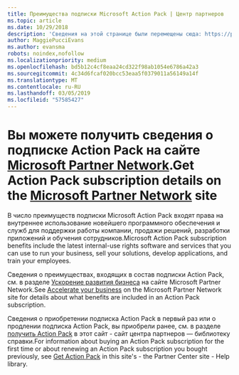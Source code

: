 ```yaml
---
title: Преимущества подписки Microsoft Action Pack | Центр партнеров
ms.topic: article
ms.date: 10/29/2018
description: 'Сведения на этой странице были перемещены сюда: https://partner.microsoft.com/membership/internal-use-software.'
author: MaggiePucciEvans
ms.author: evansma
robots: noindex,nofollow
ms.localizationpriority: medium
ms.openlocfilehash: bd5b12c4cf8eaa24cd322f98ab1054e6786a42a3
ms.sourcegitcommit: 4c34d6fcaf020bcc53eaa5f0379011a56149a14f
ms.translationtype: MT
ms.contentlocale: ru-RU
ms.lasthandoff: 03/05/2019
ms.locfileid: "57585427"
---
```

# <a name="get-action-pack-subscription-details-on-the-microsoft-partner-networkhttpspartnermicrosoftcommembershipinternal-use-software-site"></a><span data-ttu-id="2161c-103">Вы можете получить сведения о подписке Action Pack на сайте [Microsoft Partner Network](https://partner.microsoft.com/membership/internal-use-software).</span><span class="sxs-lookup"><span data-stu-id="2161c-103">Get Action Pack subscription details on the [Microsoft Partner Network](https://partner.microsoft.com/membership/internal-use-software) site</span></span> 

<span data-ttu-id="2161c-104">В число преимуществ подписки Microsoft Action Pack входят права на внутреннее использование новейшего программного обеспечения и служб для поддержки работы компании, продажи решений, разработки приложений и обучения сотрудников.</span><span class="sxs-lookup"><span data-stu-id="2161c-104">Microsoft Action Pack subscription benefits include the latest internal-use rights software and services that you can use to run your business, sell your solutions, develop applications, and train your employees.</span></span>

<span data-ttu-id="2161c-105">Сведения о преимуществах, входящих в состав подписки Action Pack, см. в разделе [Ускорение развития бизнеса](https://partner.microsoft.com/membership/internal-use-software) на сайте Microsoft Partner Network.</span><span class="sxs-lookup"><span data-stu-id="2161c-105">See [Accelerate your business](https://partner.microsoft.com/membership/internal-use-software) on the Microsoft Partner Network site for details about what benefits are included in an Action Pack subscription.</span></span>   

<span data-ttu-id="2161c-106">Сведения о приобретении подписка Action Pack в первый раз или о продлении подписка Action Pack, вы приобрели ранее, см. в разделе [получить Action Pack](mpn-get-action-pack.md) в этот сайт - сайт центра партнеров — библиотеку справки.</span><span class="sxs-lookup"><span data-stu-id="2161c-106">For information about buying an Action Pack subscription for the first time or about renewing an Action Pack subscription you bought previously, see [Get Action Pack](mpn-get-action-pack.md) in this site's - the Partner Center site - Help library.</span></span>


